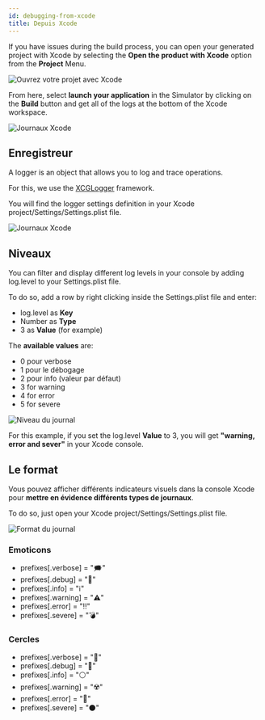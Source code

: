```yaml
---
id: debugging-from-xcode
title: Depuis Xcode
---
```


If you have issues during the build process, you can open your generated project with Xcode by selecting the **Open the product with Xcode** option from the **Project** Menu.

![Ouvrez votre projet avec Xcode](assets/en/debugging/open-project-Xcode.png)

From here, select **launch your application** in the Simulator by clicking on the **Build** button and get all of the logs at the bottom of the Xcode workspace.

![Journaux Xcode](assets/en/debugging/Xcode-logs.png)

## Enregistreur

A logger is an object that allows you to log and trace operations.

For this, we use the [XCGLogger](https://github.com/DaveWoodCom/XCGLogger) framework.

You will find the logger settings definition in your Xcode project/Settings/Settings.plist file.

![Journaux Xcode](assets/en/debugging/settings-plist-xcode.png)


## Niveaux

You can filter and display different log levels in your console by adding log.level to your Settings.plist file.

To do so, add a row by right clicking inside the Settings.plist file and enter:
* log.level as **Key**
* Number as **Type**
* 3 as **Value** (for example)

The **available values** are:

* 0 pour verbose
* 1 pour le débogage
* 2 pour info (valeur par défaut)
* 3 for warning
* 4 for error
* 5 for severe

![Niveau du journal](assets/en/debugging/log-level.png)

For this example, if you set the log.level **Value** to 3, you will get **"warning, error and sever"** in your Xcode console.

## Le format

Vous pouvez afficher différents indicateurs visuels dans la console Xcode pour **mettre en évidence différents types de journaux**.

To do so, just open your Xcode project/Settings/Settings.plist file.

![Format du journal](assets/en/debugging/log-format.png)

### Emoticons

 * prefixes[.verbose] = "🗯"
 * prefixes[.debug] = "🔹"
 * prefixes[.info] = "ℹ️"
 * prefixes[.warning] = "⚠️"
 * prefixes[.error] = "‼️"
 * prefixes[.severe] = "💣"

### Cercles

* prefixes[.verbose] = "🔘"
* prefixes[.debug] = "🔵"
* prefixes[.info] = "⚪"
* prefixes[.warning] = "☢️"
* prefixes[.error] = "🔴"
* prefixes[.severe] = "⚫"

